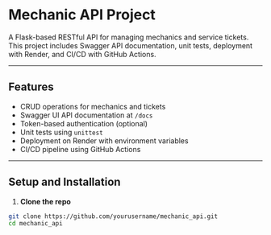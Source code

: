 # Mechanic API Project

A Flask-based RESTful API for managing mechanics and service tickets. This project includes Swagger API documentation, unit tests, deployment with Render, and CI/CD with GitHub Actions.

---

## Features

- CRUD operations for mechanics and tickets
- Swagger UI API documentation at `/docs`
- Token-based authentication (optional)
- Unit tests using `unittest`
- Deployment on Render with environment variables
- CI/CD pipeline using GitHub Actions

---

## Setup and Installation

1. **Clone the repo**

```bash
git clone https://github.com/yourusername/mechanic_api.git
cd mechanic_api
